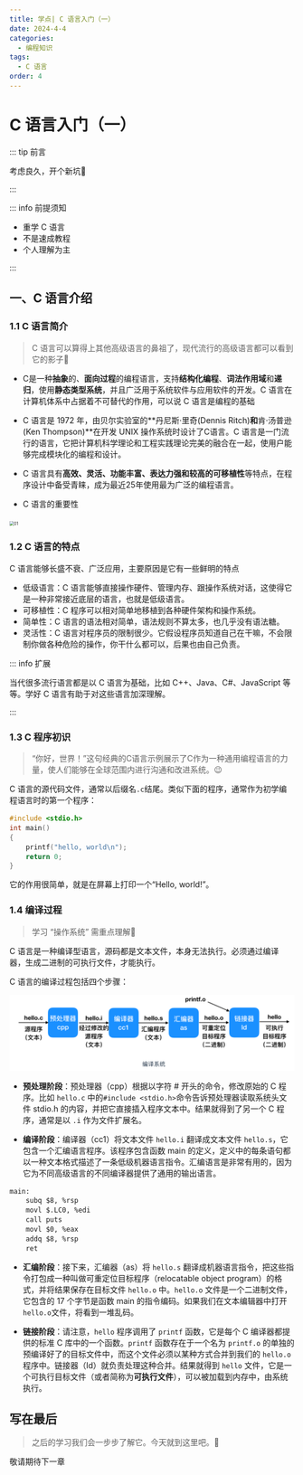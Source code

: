 ```yaml
---
title: 学点| C 语言入门（一）
date: 2024-4-4
categories: 
  - 编程知识
tags: 
  - C 语言
order: 4
---
```


# C 语言入门（一）

::: tip 前言

考虑良久，开个新坑🧐

:::



::: info 前提须知

- 重学 C 语言
- 不是速成教程
- 个人理解为主

:::

## 一、C 语言介绍

### 1.1 C 语言简介

> C 语言可以算得上其他高级语言的鼻祖了，现代流行的高级语言都可以看到它的影子🤔

- C是一种**抽象**的、**面向过程**的编程语言，支持**结构化编程**、**词法作用域**和**递归**，使用**静态类型系统**，并且广泛用于系统软件与应用软件的开发。C 语言在计算机体系中占据着不可替代的作用，可以说 C 语言是编程的基础



- C 语言是 1972 年，由贝尔实验室的**丹尼斯·里奇(Dennis Ritch)**和**肯·汤普逊(Ken Thompson)**在开发 UNIX 操作系统时设计了C语言。C 语言是一门流行的语言，它把计算机科学理论和工程实践理论完美的融合在一起，使用户能够完成模块化的编程和设计。



- C 语言具有**高效、灵活、功能丰富、表达力强和较高的可移植性**等特点，在程序设计中备受青睐，成为最近25年使用最为广泛的编程语言。



-  C 语言的重要性

<img src="https://s1.ax1x.com/2020/09/10/wG83gx.png" alt="01" border="0" style="zoom:50%;" >







### 1.2 C 语言的特点

C 语言能够长盛不衰、广泛应用，主要原因是它有一些鲜明的特点

- 低级语言：C 语言能够直接操作硬件、管理内存、跟操作系统对话，这使得它是一种非常接近底层的语言，也就是低级语言。
- 可移植性：C 程序可以相对简单地移植到各种硬件架构和操作系统。
- 简单性：C 语言的语法相对简单，语法规则不算太多，也几乎没有语法糖。
- 灵活性：C 语言对程序员的限制很少。它假设程序员知道自己在干嘛，不会限制你做各种危险的操作，你干什么都可以，后果也由自己负责。



::: info 扩展

当代很多流行语言都是以 C 语言为基础，比如 C++、Java、C#、JavaScript 等等。学好 C 语言有助于对这些语言加深理解。

:::



### 1.3 C 程序初识

> “你好，世界！”这句经典的C语言示例展示了C作为一种通用编程语言的力量，使人们能够在全球范围内进行沟通和改进系统。😉

C 语言的源代码文件，通常以后缀名`.c`结尾。类似下面的程序，通常作为初学编程语言时的第一个程序：

```c
#include <stdio.h>
int main()
{   
    printf("hello, world\n");
    return 0;
}
```

它的作用很简单，就是在屏幕上打印一个“Hello, world!”。



### 1.4 编译过程

> 学习 “操作系统” 需重点理解🤔

C 语言是一种编译型语言，源码都是文本文件，本身无法执行。必须通过编译器，生成二进制的可执行文件，才能执行。

C 语言的编译过程包括四个步骤：

![编译过程](../img/c.png)

- **预处理阶段**：预处理器（cpp）根据以字符 # 开头的命令，修改原始的 C 程序。比如 `hello.c` 中的`#include <stdio.h>`命令告诉预处理器读取系统头文件 stdio.h 的内容，并把它直接插入程序文本中。结果就得到了另一个 C 程序，通常是以 `.i` 作为文件扩展名。



- **编译阶段**：编译器（cc1）将文本文件 `hello.i` 翻译成文本文件 `hello.s`，它包含一个汇编语言程序。该程序包含函数 main 的定义，定义中的每条语句都以一种文本格式描述了一条低级机器语言指令。汇编语言是非常有用的，因为它为不同高级语言的不同编译器提供了通用的输出语言。

```txt
main:
    subq $8, %rsp
    movl $.LC0, %edi
    call puts
    movl $0, %eax
    addq $8, %rsp
    ret
```



- **汇编阶段**：接下来，汇编器（as）将 `hello.s` 翻译成机器语言指令，把这些指令打包成一种叫做可重定位目标程序（relocatable object program）的格式，并将结果保存在目标文件 `hello.o` 中。`hello.o` 文件是一个二进制文件，它包含的 17 个字节是函数 main 的指令编码。如果我们在文本编辑器中打开 `hello.o`文件，将看到一堆乱码。



- **链接阶段**：请注意，`hello` 程序调用了 `printf` 函数，它是每个 C 编译器都提供的标准 C 库中的一个函数。`printf` 函数存在于一个名为 `printf.o` 的单独的预编译好了的目标文件中，而这个文件必须以某种方式合并到我们的 `hello.o` 程序中。链接器（ld）就负责处理这种合并。结果就得到 `hello` 文件，它是一个可执行目标文件（或者简称为**可执行文件**），可以被加载到内存中，由系统执行。





## 写在最后

> 之后的学习我们会一步步了解它。今天就到这里吧。🤪

敬请期待下一章
